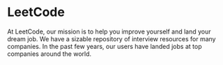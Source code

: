 # LeetCode
At LeetCode, our mission is to help you improve yourself and land your dream job. We have a sizable repository of interview resources for many companies. In the past few years, our users have landed jobs at top companies around the world.
